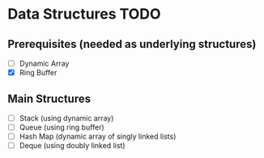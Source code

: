 # Data Structures TODO

## Prerequisites (needed as underlying structures)
- [ ] Dynamic Array
- [x] Ring Buffer

## Main Structures
- [ ] Stack (using dynamic array)
- [ ] Queue (using ring buffer)
- [ ] Hash Map (dynamic array of singly linked lists)
- [ ] Deque (using doubly linked list)